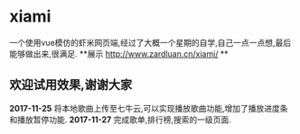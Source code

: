 # xiami
一个使用vue模仿的虾米网页端,经过了大概一个星期的自学,自己一点一点想,最后能够做出来,很满足.
**展示 http://www.zardluan.cn/xiami/ **
## 欢迎试用效果,谢谢大家 ##

**2017-11-25**
将本地歌曲上传至七牛云,可以实现播放歌曲功能,增加了播放进度条和播放暂停功能.
**2017-11-27**
完成歌单,排行榜,搜索的一级页面.
